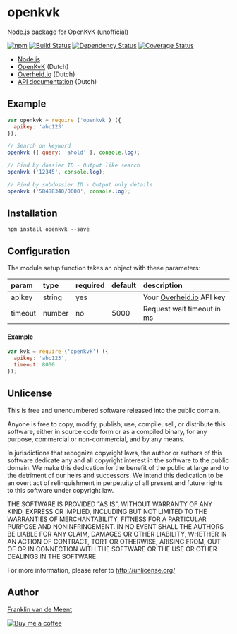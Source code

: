 openkvk
=======

Node.js package for OpenKvK (unofficial)

[![npm](https://img.shields.io/npm/v/openkvk.svg?maxAge=3600)](https://github.com/fvdm/nodejs-openkvk/blob/master/CHANGELOG.md)
[![Build Status](https://travis-ci.org/fvdm/nodejs-openkvk.svg?branch=master)](https://travis-ci.org/fvdm/nodejs-openkvk)
[![Dependency Status](https://gemnasium.com/badges/github.com/fvdm/nodejs-openkvk.svg)](https://gemnasium.com/github.com/fvdm/nodejs-openkvk#runtime-dependencies)
[![Coverage Status](https://coveralls.io/repos/github/fvdm/nodejs-openkvk/badge.svg?branch=master)](https://coveralls.io/github/fvdm/nodejs-openkvk?branch=master)


* [Node.js](https://nodejs.org)
* [OpenKvK](https://openkvk.nl) (Dutch)
* [Overheid.io](https://overheid.io) (Dutch)
* [API documentation](https://overheid.io/documentatie/kvk) (Dutch)


Example
-------

```js
var openkvk = require ('openkvk') ({
  apikey: 'abc123'
});

// Search on keyword
openkvk ({ query: 'ahold' }, console.log);

// Find by dossier ID - Output like search
openkvk ('12345', console.log);

// Find by subdossier ID - Output only details
openkvk ('58488340/0000', console.log);
```


Installation
------------

`npm install openkvk --save`


Configuration
-------------

The module setup function takes an object with these parameters:


param   | type   | required | default | description
:-------|:-------|:---------|:--------|:-----------
apikey  | string | yes      |         | Your [Overheid.io](https://overheid.io) API key
timeout | number | no       | 5000    | Request wait timeout in ms


#### Example

```js
var kvk = require ('openkvk') ({
  apikey: 'abc123',
  timeout: 8000
});
```


Unlicense
---------

This is free and unencumbered software released into the public domain.

Anyone is free to copy, modify, publish, use, compile, sell, or
distribute this software, either in source code form or as a compiled
binary, for any purpose, commercial or non-commercial, and by any
means.

In jurisdictions that recognize copyright laws, the author or authors
of this software dedicate any and all copyright interest in the
software to the public domain. We make this dedication for the benefit
of the public at large and to the detriment of our heirs and
successors. We intend this dedication to be an overt act of
relinquishment in perpetuity of all present and future rights to this
software under copyright law.

THE SOFTWARE IS PROVIDED "AS IS", WITHOUT WARRANTY OF ANY KIND,
EXPRESS OR IMPLIED, INCLUDING BUT NOT LIMITED TO THE WARRANTIES OF
MERCHANTABILITY, FITNESS FOR A PARTICULAR PURPOSE AND NONINFRINGEMENT.
IN NO EVENT SHALL THE AUTHORS BE LIABLE FOR ANY CLAIM, DAMAGES OR
OTHER LIABILITY, WHETHER IN AN ACTION OF CONTRACT, TORT OR OTHERWISE,
ARISING FROM, OUT OF OR IN CONNECTION WITH THE SOFTWARE OR THE USE OR
OTHER DEALINGS IN THE SOFTWARE.

For more information, please refer to <http://unlicense.org/>


Author
------

[Franklin van de Meent](https://frankl.in)

[![Buy me a coffee](https://frankl.in/u/kofi/kofi-readme.png)](https://ko-fi.com/franklin)
